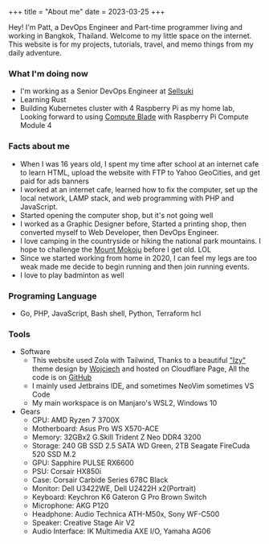 +++
title = "About me"
date = 2023-03-25
+++

Hey! I'm Patt, a DevOps Engineer and Part-time programmer living and working in Bangkok, Thailand. Welcome to my little space on the internet. This website is for my projects, tutorials, travel, and memo things from my daily adventure.

### What I'm doing now
- I'm working as a Senior DevOps Engineer at [Sellsuki](https://www.sellsuki.co.th/)
- Learning Rust
- Building Kubernetes cluster with 4 Raspberry Pi as my home lab, Looking forward to using [Compute Blade](https://www.kickstarter.com/projects/uptimelab/compute-blade) with Raspberry Pi Compute Module 4

### Facts about me
- When I was 16 years old, I spent my time after school at an internet cafe to learn HTML, upload the website with FTP to Yahoo GeoCities, and get paid for ads banners
- I worked at an internet cafe, learned how to fix the computer, set up the local network, LAMP stack, and web programming with PHP and JavaScript.
- Started opening the computer shop, but it's not going well
- I worked as a Graphic Designer before, Started a printing shop, then converted myself to Web Developer, then DevOps Engineer.
- I love camping in the countryside or hiking the national park mountains. I hope to challenge the [Mount Mokoju](https://thailandtourismdirectory.go.th/en/attraction/2288) before I get old. LOL
- Since we started working from home in 2020, I can feel my legs are too weak made me decide to begin running and then join running events.
- I love to play badminton as well

### Programing Language
- Go, PHP, JavaScript, Bash shell, Python, Terraform hcl

### Tools
- Software
  - This website used Zola with Tailwind, Thanks to a beautiful ["Izy"](https://github.com/VV0JC13CH/izy-zola) theme design by [Wojciech](https://github.com/VV0JC13CH "Wojciech") and hosted on Cloudflare Page, All the code is on [GitHub](https://github.com/boynoiz/pattp.dev)
  - I mainly used Jetbrains IDE, and sometimes NeoVim sometimes VS Code 
  - My main workspace is on Manjaro's WSL2, Windows 10
- Gears
  - CPU: AMD Ryzen 7 3700X
  - Motherboard: Asus Pro WS X570-ACE
  - Memory: 32GBx2 G.Skill Trident Z Neo DDR4 3200
  - Storage: 240 GB SSD 2.5 SATA WD Green, 2TB Seagate FireCuda 520 SSD M.2
  - GPU: Sapphire PULSE RX6600
  - PSU: Corsair HX850i
  - Case: Corsair Carbide Series 678C Black
  - Monitor: Dell U3422WE, Dell U2422H x2(Portrait)
  - Keyboard: Keychron K6 Gateron G Pro Brown Switch
  - Microphone: AKG P120
  - Headphone: Audio Technica ATH-M50x, Sony WF-C500
  - Speaker: Creative Stage Air V2
  - Audio Interface: IK Multimedia AXE I/O, Yamaha AG06
